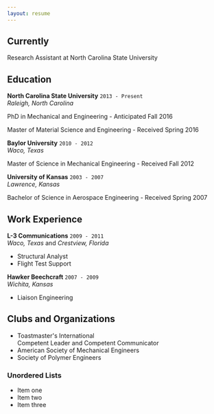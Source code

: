 ```yaml
---
layout: resume
---
```

## Currently

Research Assistant at North Carolina State University

## Education

__North Carolina State University__ `2013 - Present`\
*Raleigh, North Carolina*

PhD in Mechanical and Engineering - Anticipated Fall 2016

Master of Material Science and Engineering - Received Spring 2016

__Baylor University__ `2010 - 2012`\
*Waco, Texas*

Master of Science in Mechanical Engineering - Received Fall 2012

__University of Kansas__ `2003 - 2007`\
*Lawrence, Kansas*

Bachelor of Science in Aerospace Engineering - Received Spring 2007

## Work Experience

__L-3 Communications__ `2009 - 2011`\
*Waco, Texas* and *Crestview, Florida*

* Structural Analyst
* Flight Test Support

__Hawker Beechcraft__ `2007 - 2009`\
*Wichita, Kansas*

* Liaison Engineering

## Clubs and Organizations

* Toastmaster's International\
  Competent Leader and Competent Communicator
* American Society of Mechanical Engineers
* Society of Polymer Engineers

### Unordered Lists

* Item one
* Item two
* Item three
